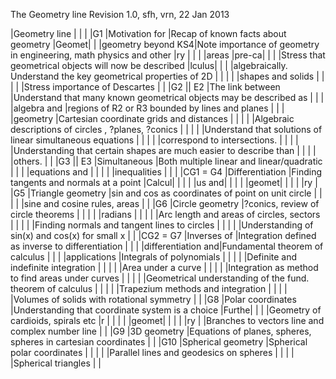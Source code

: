 
The Geometry line
Revision 1.0, sfh, vrn, 22 Jan 2013

|Geometry line                                                                                                 |
|                                                                                                              |
|G1              |Motivation for     |Recap of known facts about geometry                                |Geomet|
|                |geometry beyond KS4|Note importance of geometry in engineering, math physics and other |ry    |
|                |                   |areas                                                              |pre-ca|
|                |                   |Stress that geometrical objects will now be described              |lculus|
|                |                   |algebraically. Understand the key geometrical properties of 2D     |      |
|                |                   |shapes and solids                                                  |      |
|                |                   |Stress importance of Descartes                                     |      |
|G2 || E2        |The link between   |Understand that many known geometrical objects may be described as |      |
|                |algebra and        |regions of R2 or R3 bounded by lines and planes                    |      |
|                |geometry           |Cartesian coordinate grids and distances                           |      |
|                |                   |Algebraic descriptions of circles , ?planes, ?conics               |      |
|                |                   |Understand that solutions of linear simultaneous equations         |      |
|                |                   |correspond to intersections.                                       |      |
|                |                   |Understanding that certain shapes are much easier to describe than |      |
|                |                   |others.                                                            |      |
|G3 || E3        |Simultaneous       |Both multiple linear and linear/quadratic                          |      |
|                |equations and      |                                                                   |      |
|                |inequalities       |                                                                   |      |
|CG1 = G4        |Differentiation    |Finding tangents and normals at a point                            |Calcul|
|                |                   |                                                                   |us and|
|                |                   |                                                                   |geomet|
|                |                   |                                                                   |ry    |
|G5              |Triangle geometry  |sin and cos as coordinates of point on unit circle                 |      |
|                |                   |sine and cosine rules, areas                                       |      |
|G6              |Circle geometry    |?conics, review of circle theorems                                 |      |
|                |                   |radians                                                            |      |
|                |                   |Arc length and areas of circles, sectors                           |      |
|                |                   |Finding normals and tangent lines to circles                       |      |
|                |                   |Understanding of sin(x) and cos(x) for small x                     |      |
|CG2 = G7        |Inverses of        |Integration defined as inverse to differentiation                  |      |
|                |differentiation and|Fundamental theorem of calculus                                    |      |
|                |applications       |Integrals of polynomials                                           |      |
|                |                   |Definite and indefinite integration                                |      |
|                |                   |Area under a curve                                                 |      |
|                |                   |Integration as method to find areas under curves                   |      |
|                |                   |Geometrical understanding of the fund. theorem of calculus         |      |
|                |                   |Trapezium methods and integration                                  |      |
|                |                   |Volumes of solids with rotational symmetry                         |      |
|G8              |Polar coordinates  |Understanding that coordinate system is a choice                   |Furthe|
|                |                   |Geometry of cardioids, spirals etc                                 |r     |
|                |                   |                                                                   |geomet|
|                |                   |                                                                   |ry    |
|Branches to vectors line and complex number line                                                       |      |
|G9             |3D geometry        |Equations of planes, spheres, spheres in cartesian coordinates     |      |
|G10            |Spherical geometry |Spherical polar coordinates                                        |      |
|               |                   |Parallel lines and geodesics on spheres                            |      |
|               |                   |Spherical triangles                                                |      |

















